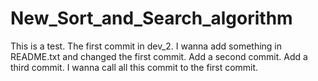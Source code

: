 # New_Sort_and_Search_algorithm
This is a test. The first commit in dev_2.
I wanna add something in README.txt and changed the first commit.
Add a second commit.
Add a third commit.
I wanna call all this commit to the first commit. 
